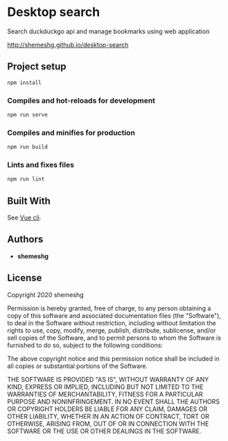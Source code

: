 # Desktop search
Search duckduckgo api and manage bookmarks using web application

http://shemeshg.github.io/desktop-search

## Project setup

```bash
npm install
```

### Compiles and hot-reloads for development

```bash
npm run serve
```


### Compiles and minifies for production

```bash
npm run build
```

### Lints and fixes files

```bash
npm run lint
```

## Built With

See [Vue cli](https://cli.vuejs.org/config/).




## Authors

* **shemeshg**

## License

Copyright 2020 shemeshg

Permission is hereby granted, free of charge, to any person obtaining a copy of this software and associated documentation files (the "Software"), to deal in the Software without restriction, including without limitation the rights to use, copy, modify, merge, publish, distribute, sublicense, and/or sell copies of the Software, and to permit persons to whom the Software is furnished to do so, subject to the following conditions:

The above copyright notice and this permission notice shall be included in all copies or substantial portions of the Software.

THE SOFTWARE IS PROVIDED "AS IS", WITHOUT WARRANTY OF ANY KIND, EXPRESS OR IMPLIED, INCLUDING BUT NOT LIMITED TO THE WARRANTIES OF MERCHANTABILITY, FITNESS FOR A PARTICULAR PURPOSE AND NONINFRINGEMENT. IN NO EVENT SHALL THE AUTHORS OR COPYRIGHT HOLDERS BE LIABLE FOR ANY CLAIM, DAMAGES OR OTHER LIABILITY, WHETHER IN AN ACTION OF CONTRACT, TORT OR OTHERWISE, ARISING FROM, OUT OF OR IN CONNECTION WITH THE SOFTWARE OR THE USE OR OTHER DEALINGS IN THE SOFTWARE.